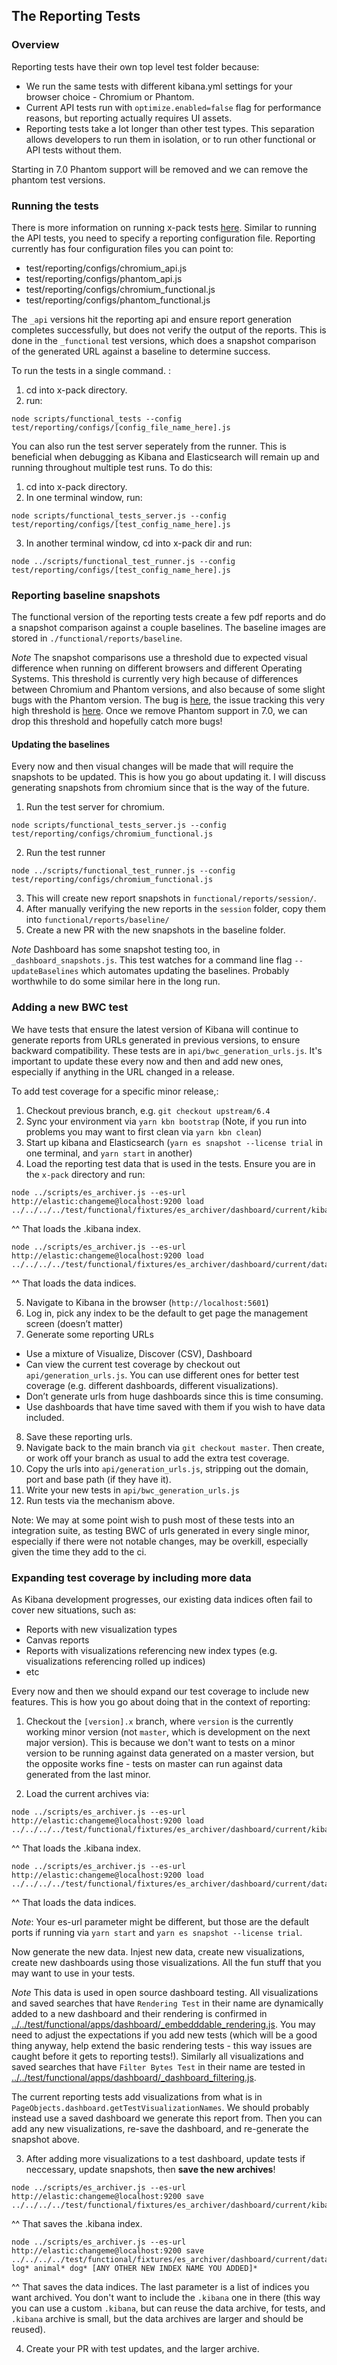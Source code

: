 ## The Reporting Tests

### Overview

Reporting tests have their own top level test folder because:
  - We run the same tests with different kibana.yml settings for your browser choice - Chromium or Phantom.
  - Current API tests run with `optimize.enabled=false` flag for performance reasons, but reporting actually requires UI assets.
  - Reporting tests take a lot longer than other test types. This separation allows developers to run them in isolation, or to run other functional or API tests without them.

  Starting in 7.0 Phantom support will be removed and we can remove the phantom test versions.

  ### Running the tests

  There is more information on running x-pack tests [here](../README.md#running-functional-tests). Similar to running the API tests, you need to specify a reporting configuration file.  Reporting currently has four configuration files you can point to:
  - test/reporting/configs/chromium_api.js 
  - test/reporting/configs/phantom_api.js 
  - test/reporting/configs/chromium_functional.js 
  - test/reporting/configs/phantom_functional.js 

  The `_api` versions hit the reporting api and ensure report generation completes successfully, but does not verify the output of the reports. This is done in the `_functional` test versions, which does a snapshot comparison of the generated URL against a baseline to determine success.

  To run the tests in a single command. :
1. cd into x-pack directory.
2. run:
  ```
node scripts/functional_tests --config test/reporting/configs/[config_file_name_here].js
  ```

 You can also run the test server seperately from the runner. This is beneficial when debugging as Kibana and Elasticsearch will remain up and running throughout multiple test runs. To do this:

1. cd into x-pack directory.
2. In one terminal window, run:
  ```
node scripts/functional_tests_server.js --config test/reporting/configs/[test_config_name_here].js
  ```
3. In another terminal window, cd into x-pack dir and run:
  ```
node ../scripts/functional_test_runner.js --config test/reporting/configs/[test_config_name_here].js
  ```

### Reporting baseline snapshots

The functional version of the reporting tests create a few pdf reports and do a snapshot comparison against a couple baselines.  The baseline images are stored in `./functional/reports/baseline`.

*Note* The snapshot comparisons use a threshold due to expected visual difference when running on different browsers and different Operating Systems. This threshold is currently very high because of differences between Chromium and Phantom versions, and also because of some slight bugs with the Phantom version. The bug is [here](https://github.com/elastic/kibana/issues/21485), the issue tracking this very high threshold is [here](https://github.com/elastic/kibana/issues/21486). Once we remove Phantom support in 7.0, we can drop this threshold and hopefully catch more bugs!

#### Updating the baselines

Every now and then visual changes will be made that will require the snapshots to be updated.  This is how you go about updating it.  I will discuss generating snapshots from chromium since that is the way of the future.

1. Run the test server for chromium.
  ```
node scripts/functional_tests_server.js --config test/reporting/configs/chromium_functional.js
  ```
  2. Run the test runner
  ```
  node ../scripts/functional_test_runner.js --config test/reporting/configs/chromium_functional.js
  ```
  3. This will create new report snapshots in `functional/reports/session/`.
  4. After manually verifying the new reports in the `session` folder, copy them into `functional/reports/baseline/`
  5. Create a new PR with the new snapshots in the baseline folder.

*Note* Dashboard has some snapshot testing too, in `_dashboard_snapshots.js`. This test watches for a command line flag `--updateBaselines` which automates updating the baselines. Probably worthwhile to do some similar here in the long run.

  ### Adding a new BWC test

  We have tests that ensure the latest version of Kibana will continue to generate reports from URLs generated in previous versions, to ensure backward compatibility.  These tests are in `api/bwc_generation_urls.js`. It's important to update these every now and then and add new ones, especially if anything in the URL changed in a release.

  To add test coverage for a specific minor release,:
1. Checkout previous branch, e.g. `git checkout upstream/6.4`
2. Sync your environment via `yarn kbn bootstrap` (Note, if you run into problems you may want to first clean via `yarn kbn clean`)
3. Start up kibana and Elasticsearch (`yarn es snapshot --license trial` in one terminal, and `yarn start` in another)
4. Load the reporting test data that is used in the tests. Ensure you are in the `x-pack` directory and run:

```
node ../scripts/es_archiver.js --es-url http://elastic:changeme@localhost:9200 load ../../../../test/functional/fixtures/es_archiver/dashboard/current/kibana
```
^^ That loads the .kibana index.

```
node ../scripts/es_archiver.js --es-url http://elastic:changeme@localhost:9200 load ../../../../test/functional/fixtures/es_archiver/dashboard/current/data
```
^^ That loads the data indices.

5. Navigate to Kibana in the browser (`http://localhost:5601`)
6. Log in, pick any index to be the default to get page the management screen (doesn’t matter)
7. Generate some reporting URLs
  - Use a mixture of Visualize, Discover (CSV), Dashboard
  - Can view the current test coverage by checkout out `api/generation_urls.js`. You can use different ones for better test coverage (e.g. different dashboards, different visualizations).
  - Don’t generate urls from huge dashboards since this is time consuming.  
  - Use dashboards that have time saved with them if you wish to have data included.
8. Save these reporting urls.
9. Navigate back to the main branch via `git checkout master`. Then create, or work off your branch as usual to add the extra test coverage.
10. Copy the urls into `api/generation_urls.js`, stripping out the domain, port and base path (if they have it).
11. Write your new tests in `api/bwc_generation_urls.js`
12. Run tests via the mechanism above.

Note: We may at some point wish to push most of these tests into an integration suite, as testing BWC of urls generated in every single minor, especially if there were not notable changes, may be overkill, especially given the time they add to the ci.

### Expanding test coverage by including more data

As Kibana development progresses, our existing data indices often fail to cover new situations, such as:
 - Reports with new visualization types
 - Canvas reports
 - Reports with visualizations referencing new index types (e.g. visualizations referencing rolled up indices)
 - etc

 Every now and then we should expand our test coverage to include new features. This is how you go about doing that in the context of reporting:

 1. Checkout the `[version].x` branch, where `version` is the currently working minor version (not `master`, which is development on the next major version). This is because we don't want to tests on a minor version to be running against data generated on a master version, but the opposite works fine - tests on master can run against data generated from the last minor.

 2. Load the current archives via:
 ```
node ../scripts/es_archiver.js --es-url http://elastic:changeme@localhost:9200 load ../../../../test/functional/fixtures/es_archiver/dashboard/current/kibana
```
^^ That loads the .kibana index.

```
node ../scripts/es_archiver.js --es-url http://elastic:changeme@localhost:9200 load ../../../../test/functional/fixtures/es_archiver/dashboard/current/data
```
^^ That loads the data indices.

*Note*: Your es-url parameter might be different, but those are the default ports if running via `yarn start` and `yarn es snapshot --license trial`.

Now generate the new data. Injest new data, create new visualizations, create new dashboards using those visualizations. All the fun stuff that you may want to use in your tests.

*Note* This data is used in open source dashboard testing.  All visualizations and saved searches that have `Rendering Test` in their name are dynamically added to a new dashboard and their rendering is confirmed in [../../test/functional/apps/dashboard/_embedddable_rendering.js](../../test/functional/apps/dashboard/_embedddable_rendering.j).  You may need to adjust the expectations if you add new tests (which will be a good thing anyway, help extend the basic rendering tests - this way issues are caught before it gets to reporting tests!).  Similarly all visualizations and saved searches that have `Filter Bytes Test` in their name are tested in [../../test/functional/apps/dashboard/_dashboard_filtering.js](../../test/functional/apps/dashboard/_dashboard_filtering.j).

The current reporting tests add visualizations from what is in `PageObjects.dashboard.getTestVisualizationNames`.  We should probably instead use a saved dashboard we generate this report from. Then you can add any new visualizations, re-save the dashboard, and re-generate the snapshot above.

3. After adding more visualizations to a test dashboard, update tests if neccessary, update snapshots, then **save the new archives**!
 ```
node ../scripts/es_archiver.js --es-url http://elastic:changeme@localhost:9200 save ../../../../test/functional/fixtures/es_archiver/dashboard/current/kibana
```
^^ That saves the .kibana index.

```
node ../scripts/es_archiver.js --es-url http://elastic:changeme@localhost:9200 save ../../../../test/functional/fixtures/es_archiver/dashboard/current/data log* animal* dog* [ANY OTHER NEW INDEX NAME YOU ADDED]*
```
^^ That saves the data indices.  The last parameter is a list of indices you want archived. You don't want to include the `.kibana` one in there (this way you can use a custom `.kibana`, but can reuse the data archive, for tests, and `.kibana` archive is small, but the data archives are larger and should be reused).

4. Create your PR with test updates, and the larger archive.



